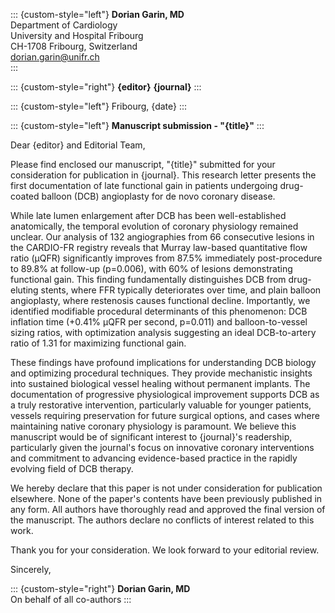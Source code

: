 ::: {custom-style="left"}
**Dorian Garin, MD**  
Department of Cardiology  
University and Hospital Fribourg  
CH-1708 Fribourg, Switzerland  
dorian.garin@unifr.ch  
:::

::: {custom-style="right"}
**{editor}**
**{journal}**
:::

::: {custom-style="left"}
Fribourg, {date}
:::

::: {custom-style="left"}
**Manuscript submission - "{title}"**
:::

Dear {editor} and Editorial Team,

Please find enclosed our manuscript, "{title}" submitted for your consideration for publication in {journal}. This research letter presents the first documentation of late functional gain in patients undergoing drug-coated balloon (DCB) angioplasty for de novo coronary disease.

While late lumen enlargement after DCB has been well-established anatomically, the temporal evolution of coronary physiology remained unclear. Our analysis of 132 angiographies from 66 consecutive lesions in the CARDIO-FR registry reveals that Murray law-based quantitative flow ratio (μQFR) significantly improves from 87.5% immediately post-procedure to 89.8% at follow-up (p=0.006), with 60% of lesions demonstrating functional gain. This finding fundamentally distinguishes DCB from drug-eluting stents, where FFR typically deteriorates over time, and plain balloon angioplasty, where restenosis causes functional decline. Importantly, we identified modifiable procedural determinants of this phenomenon: DCB inflation time (+0.41% μQFR per second, p=0.011) and balloon-to-vessel sizing ratios, with optimization analysis suggesting an ideal DCB-to-artery ratio of 1.31 for maximizing functional gain.

These findings have profound implications for understanding DCB biology and optimizing procedural techniques. They provide mechanistic insights into sustained biological vessel healing without permanent implants. The documentation of progressive physiological improvement supports DCB as a truly restorative intervention, particularly valuable for younger patients, vessels requiring preservation for future surgical options, and cases where maintaining native coronary physiology is paramount. We believe this manuscript would be of significant interest to {journal}'s readership, particularly given the journal's focus on innovative coronary interventions and commitment to advancing evidence-based practice in the rapidly evolving field of DCB therapy.

We hereby declare that this paper is not under consideration for publication elsewhere. None of the paper's contents have been previously published in any form. All authors have thoroughly read and approved the final version of the manuscript. The authors declare no conflicts of interest related to this work.

Thank you for your consideration. We look forward to your editorial review.

Sincerely,

::: {custom-style="right"}
**Dorian Garin, MD**  
On behalf of all co-authors
:::